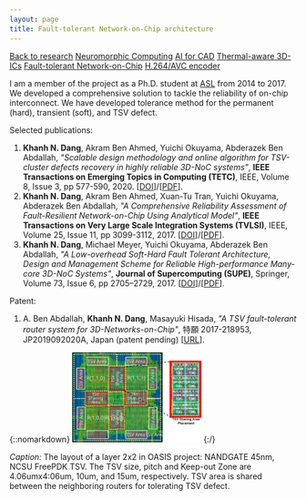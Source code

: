 ```yaml
---
layout: page
title: Fault-tolerant Network-on-Chip architecture
---
```

<a role="button" href="/research" class="btn btn-outline-success btn-sm">Back to research</a>
<a role="button" href="/research_topics/neuromorphic" class="btn btn-outline-success btn-sm">Neuromorphic Computing</a>
<a role="button" href="/research_topics/mlcad" class="btn btn-outline-success btn-sm">AI for CAD</a>
<a role="button" href="/research_topics/thermal3DICs" class="btn btn-outline-success btn-sm">Thermal-aware 3D-ICs</a>
<a role="button" href="/research_topics/ftnoc" class="btn btn-success btn-sm">Fault-tolerant Network-on-Chip</a>
<a role="button" href="/research_topics/h264" class="btn btn-outline-success btn-sm">H.264/AVC encoder</a>

I am a member of the project as a Ph.D. student at [ASL](http://adaptive.u-aizu.ac.jp) from 2014 to 2017. 
We developed a comprehensive solution to tackle the reliability of on-chip interconnect. 
We have developed tolerance method for the permanent (hard), transient (soft), and TSV defect.


Selected publications:

1. **Khanh N. Dang**, Akram Ben Ahmed, Yuichi Okuyama, Abderazek Ben Abdallah, *"Scalable design methodology and online algorithm for TSV-cluster defects recovery in highly reliable 3D-NoC systems"*, **IEEE Transactions on Emerging Topics in Computing (TETC)**, IEEE, Volume 8, Issue 3, pp 577-590, 2020. \[[DOI](https://doi.org/10.1109/TETC.2017.2762407)\]/\[[PDF](../share/TETC-2017.pdf)\].
2. **Khanh N. Dang**, Akram Ben Ahmed, Xuan-Tu Tran, Yuichi Okuyama, Abderazek Ben Abdallah, *"A Comprehensive Reliability Assessment of Fault-Resilient Network-on-Chip Using Analytical Model"*, **IEEE Transactions on Very Large Scale Integration Systems (TVLSI)**, IEEE, Volume 25, Issue 11, pp 3099-3112, 2017. \[[DOI](https://doi.org/10.1109/TVLSI.2017.2736004)\]/\[[PDF](../share/TVLSI-2017.pdf)\].
3. **Khanh N. Dang**, Michael Meyer, Yuichi Okuyama, Abderazek Ben Abdallah, *"A Low-overhead Soft-Hard Fault Tolerant Architecture, Design and Management Scheme for Reliable High-performance Many-core 3D-NoC Systems"*, **Journal of Supercomputing (SUPE)**, Springer, Volume 73, Issue 6, pp 2705–2729, 2017. \[[DOI](https://link.springer.com/article/10.1007/s11227-016-1951-0)\]/\[[PDF](../share/SUPE-2017.pdf)\].

Patent:

1. A. Ben Abdallah, **Khanh N. Dang**, Masayuki Hisada, *"A TSV fault-tolerant router system for 3D-Networks-on-Chip"*, 特願 2017-218953,
JP2019092020A, Japan (patent pending) \[[URL](https://patents.google.com/patent/JP2019092020A/en)\].


{::nomarkdown}
<img src="../images/OASIS_layout.svg" class="icenter" width=45% >
{:/}


*Caption:* The layout of a layer 2x2 in OASIS project: NANDGATE 45nm, NCSU FreePDK TSV. The TSV size, pitch and Keep-out Zone are 4.06umx4:06um,
10um, and 15um, respectively. TSV area is shared between the neighboring routers for tolerating TSV defect. 
